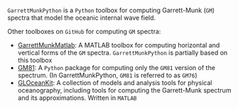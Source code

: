 `GarrettMunkPython` is a `Python` toolbox for computing Garrett-Munk (`GM`) spectra that model the oceanic internal wave field.

Other toolboxes on `GitHub` for computing `GM` spectra:

* [GarrettMunkMatlab](https://github.com/jklymak/GarrettMunkMatlab): A MATLAB toolbox for computing horizontal and vertical forms of the `GM` spectra. `GarrettMunkPython` is partially based on this toolbox
* [GM81](https://github.com/joernc/GM81): A `Python` package for computing only the `GM81` version of the spectrum. (In GarrettMunkPython, `GM81` is referred to as `GM76`)
* [GLOceanKit](https://github.com/Energy-Pathways-Group/GLOceanKit): A collection of models and analysis tools for physical oceanography, including tools for computing the Garrett-Munk spectrum and its approximations. Written in `MATLAB`
